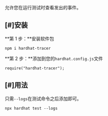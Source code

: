 允许您在运行测试时查看发出的事件。

## [#]安装

**第 1 步：**安装软件包

```
npm i hardhat-tracer
```

**第 2 步：**添加到您的`hardhat.config.js`文件

```
require("hardhat-tracer");
```

## [#]用法

只需`--logs`在测试命令之后添加即可。

```
npx hardhat test --logs
```